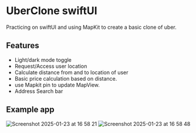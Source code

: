 # UberClone swiftUI

Practicing on swiftUI and using MapKit to create a basic clone of uber.

## Features

- Light/dark mode toggle
- Request/Access user location
- Calculate distance from and to location of user
- Basic price calculation based on distance. 
- use Mapkit pin to update MapView.
- Address Search bar

## Example app
![Screenshot 2025-01-23 at 16 58 21](https://github.com/user-attachments/assets/558ca358-5a11-4481-9008-7eaf3d8c8981)
![Screenshot 2025-01-23 at 16 58 48](https://github.com/user-attachments/assets/0624f99f-7f39-49cf-8d62-60707d348eab)

